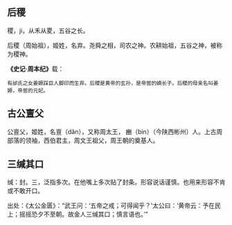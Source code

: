 ## 后稷
稷，ji，从禾从畟，五谷之长。

后稷（周始祖），姬姓，名弃。尧舜之相，司农之神。农耕始祖，五谷之神，被称为稷神。

<strong>《史记·周本纪》</strong>载：

    有邰氏之女姜嫄踩巨人脚印而生弃。后稷是黄帝的玄孙，是帝喾的嫡长子。后稷的母亲名叫姜嫄，帝喾的元妃。

## 古公亶父
公亶父，姬姓，名亶（dǎn），又称周太王， 豳（bin）（今陕西彬州）人。上古周部落的领袖，西伯君主，周文王祖父，周王朝的奠基人。

## 三缄其口
缄：封。三，泛指多次。在他嘴上多次贴了封条。形容说话谨慎。也用来形容不肯或不敢开口。

出处：《太公金匮》：“武王问：‘五帝之戒；可得闻乎？’太公曰：‘黄帝云：予在民上；摇摇恐夕不至朝。故金人三缄其口；慎言语也。’”

